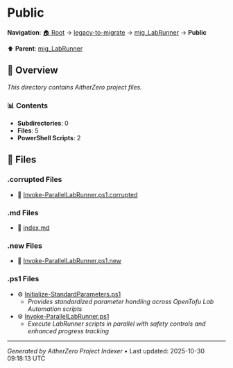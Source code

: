 # Public

**Navigation**: [🏠 Root](../../../index.md) → [legacy-to-migrate](../../index.md) → [mig_LabRunner](../index.md) → **Public**

⬆️ **Parent**: [mig_LabRunner](../index.md)

## 📖 Overview

*This directory contains AitherZero project files.*

### 📊 Contents

- **Subdirectories**: 0
- **Files**: 5
- **PowerShell Scripts**: 2

## 📄 Files

### .corrupted Files

- 📄 [Invoke-ParallelLabRunner.ps1.corrupted](./Invoke-ParallelLabRunner.ps1.corrupted)

### .md Files

- 📝 [index.md](./index.md)

### .new Files

- 📄 [Invoke-ParallelLabRunner.ps1.new](./Invoke-ParallelLabRunner.ps1.new)

### .ps1 Files

- ⚙️ [Initialize-StandardParameters.ps1](./Initialize-StandardParameters.ps1)
  - *Provides standardized parameter handling across OpenTofu Lab Automation scripts*
- ⚙️ [Invoke-ParallelLabRunner.ps1](./Invoke-ParallelLabRunner.ps1)
  - *Execute LabRunner scripts in parallel with safety controls and enhanced progress tracking*

---

*Generated by AitherZero Project Indexer* • Last updated: 2025-10-30 09:18:13 UTC

